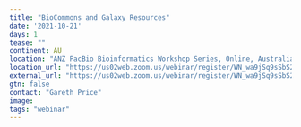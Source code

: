 ```yaml
---
title: "BioCommons and Galaxy Resources"
date: '2021-10-21'
days: 1
tease: ""
continent: AU
location: "ANZ PacBio Bioinformatics Workshop Series, Online, Australia"
location_url: "https://us02web.zoom.us/webinar/register/WN_wa9jSq9sSbS2vZ9uZi0jdg"
external_url: "https://us02web.zoom.us/webinar/register/WN_wa9jSq9sSbS2vZ9uZi0jdg"
gtn: false
contact: "Gareth Price"
image: 
tags: "webinar"
---
```

